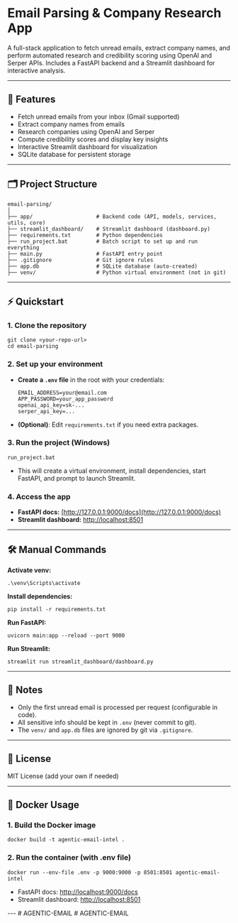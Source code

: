 # Email Parsing & Company Research App

A full-stack application to fetch unread emails, extract company names, and perform automated research and credibility scoring using OpenAI and Serper APIs. Includes a FastAPI backend and a Streamlit dashboard for interactive analysis.

---

## 🚀 Features
- Fetch unread emails from your inbox (Gmail supported)
- Extract company names from emails
- Research companies using OpenAI and Serper
- Compute credibility scores and display key insights
- Interactive Streamlit dashboard for visualization
- SQLite database for persistent storage

---

## 🗂️ Project Structure
```
email-parsing/
│
├── app/                    # Backend code (API, models, services, utils, core)
├── streamlit_dashboard/    # Streamlit dashboard (dashboard.py)
├── requirements.txt        # Python dependencies
├── run_project.bat         # Batch script to set up and run everything
├── main.py                 # FastAPI entry point
├── .gitignore              # Git ignore rules
├── app.db                  # SQLite database (auto-created)
├── venv/                   # Python virtual environment (not in git)
```

---

## ⚡ Quickstart

### 1. Clone the repository
```
git clone <your-repo-url>
cd email-parsing
```

### 2. Set up your environment
- **Create a `.env` file** in the root with your credentials:
  ```
  EMAIL_ADDRESS=your@email.com
  APP_PASSWORD=your_app_password
  openai_api_key=sk-...
  serper_api_key=...
  ```
- **(Optional)**: Edit `requirements.txt` if you need extra packages.

### 3. Run the project (Windows)
```
run_project.bat
```
- This will create a virtual environment, install dependencies, start FastAPI, and prompt to launch Streamlit.

### 4. Access the app
- **FastAPI docs:** [http://127.0.0.1:9000/docs](http://127.0.0.1:9000/docs)
- **Streamlit dashboard:** [http://localhost:8501](http://localhost:8501)

---

## 🛠️ Manual Commands

**Activate venv:**
```
.\venv\Scripts\activate
```
**Install dependencies:**
```
pip install -r requirements.txt
```
**Run FastAPI:**
```
uvicorn main:app --reload --port 9000
```
**Run Streamlit:**
```
streamlit run streamlit_dashboard/dashboard.py
```

---

## 📝 Notes
- Only the first unread email is processed per request (configurable in code).
- All sensitive info should be kept in `.env` (never commit to git).
- The `venv/` and `app.db` files are ignored by git via `.gitignore`.

---

## 📄 License
MIT License (add your own if needed) 

---

## 🐳 Docker Usage

### 1. Build the Docker image
```
docker build -t agentic-email-intel .
```

### 2. Run the container (with .env file)
```
docker run --env-file .env -p 9000:9000 -p 8501:8501 agentic-email-intel
```

- FastAPI docs: [http://localhost:9000/docs](http://localhost:9000/docs)
- Streamlit dashboard: [http://localhost:8501](http://localhost:8501)

--- #   A G E N T I C - E M A I L  
 #   A G E N T I C - E M A I L  
 